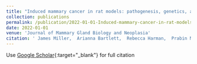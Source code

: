 ```yaml
---
title: "Induced mammary cancer in rat models: pathogenesis, genetics, and relevance to female breast cancer"
collection: publications
permalink: /publication/2022-01-01-Induced-mammary-cancer-in-rat-models-pathogenesis-genetics-and-relevance-to-female-breast-cancer
date: 2022-01-01
venue: 'Journal of Mammary Gland Biology and Neoplasia'
citation: ' James Miller,  Arianna Bartlett,  Rebecca Harman,  Prabin Majhi,  D. Jerry,  Gerlinde Walle, &quot;Induced mammary cancer in rat models: pathogenesis, genetics, and relevance to female breast cancer.&quot; Journal of Mammary Gland Biology and Neoplasia, 2022.'
---
```

Use [Google Scholar](https://scholar.google.com/scholar?q=Induced+mammary+cancer+in+rat+models:+pathogenesis,+genetics,+and+relevance+to+female+breast+cancer){:target="_blank"} for full citation